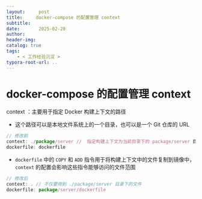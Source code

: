 ```yaml
---
layout:     post
title:     docker-compose 的配置管理 context 
subtitle:  
date:       2025-02-20
author:     
header-img: 
catalog: true
tags:
    - < 工作经验沉淀 >
typora-root-url: ..
---
```




# docker-compose 的配置管理 context 

context ：主要用于指定 Docker 构建上下文的路径

- 这个路径可以是本地文件系统上的一个目录，也可以是一个 Git 仓库的 URL

```js
// 修改前
context: ./package/server //  指定构建上下文为当前目录下的 package/server 目录
dockerfile: dockerfile
```

- `dockerfile` 中的 `COPY` 和 `ADD` 指令用于将构建上下文中的文件复制到镜像中，`context` 的配置会影响这些指令能够访问的文件范围

```js
// 修改后
context: . // 不仅要用到 ./package/server 目录下的文件
dockerfile: package/server/dockerfile
```
